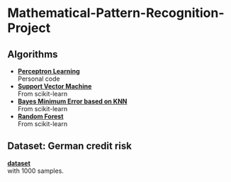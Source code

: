 # Mathematical-Pattern-Recognition-Project

## Algorithms

- [**Perceptron Learning**][Perceptron Learning]<br>
  Personal code
- [**Support Vector Machine**][Support Vector Machine]<br>
  From scikit-learn
- [**Bayes Minimum Error based on KNN**][Bayes Minimum Error based on KNN]<br>
  From scikit-learn
- [**Random Forest**][Random Forest]<br>
  From scikit-learn
  
## Dataset: German credit risk
[**dataset**][dataset]<br> with 1000 samples.



[Perceptron Learning]:https://github.com/linghaol/Mathematical-Pattern-Recognition-Project/blob/master/Perceptron.py
[Support Vector Machine]:https://github.com/linghaol/Mathematical-Pattern-Recognition-Project/blob/master/mainProgram.py
[Bayes Minimum Error based on KNN]:https://github.com/linghaol/Mathematical-Pattern-Recognition-Project/blob/master/mainProgram.py
[Random Forest]:https://github.com/linghaol/Mathematical-Pattern-Recognition-Project/blob/master/RandomForest-Version.py
[dataset]:https://github.com/linghaol/Mathematical-Pattern-Recognition-Project/blob/master/Proj_dataset_1.csv


